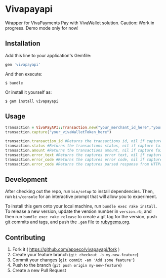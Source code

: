 # Vivapayapi

Wrapper for VivaPayments Pay with VivaWallet solution.
Caution:
    Work in progress.
Demo mode only for now!

## Installation

Add this line to your application's Gemfile:

```ruby
gem 'vivapayapi'
```

And then execute:

    $ bundle

Or install it yourself as:

    $ gem install vivapayapi

## Usage
```ruby
transaction = VivaPayAPI::Transaction.new("your_merchant_id_here","your_api_key_here")
transaction.capture("your_vivaWalletToken_here")

transaction.transaction_id #Returns the transactions id, nil if capture failed
transaction.status #Returns the transactions status, nil if capture failed
transaction.amount #Returns the transactions amount, nil if capture failed
transaction.error_text #Returns the captures error text, nil if capture didnt happen
transaction.error_code #Returns the captures error code, nil if capture didnt happen
transaction.error_code #Returns the captures parsed response from HTTParty, nil if capture didnt happen
```
## Development

After checking out the repo, run `bin/setup` to install dependencies. Then, run `bin/console` for an interactive prompt that will allow you to experiment.

To install this gem onto your local machine, run `bundle exec rake install`. To release a new version, update the version number in `version.rb`, and then run `bundle exec rake release` to create a git tag for the version, push git commits and tags, and push the `.gem` file to [rubygems.org](https://rubygems.org).

## Contributing

1. Fork it ( https://github.com/apoeco/vivapayapi/fork )
2. Create your feature branch (`git checkout -b my-new-feature`)
3. Commit your changes (`git commit -am 'Add some feature'`)
4. Push to the branch (`git push origin my-new-feature`)
5. Create a new Pull Request
